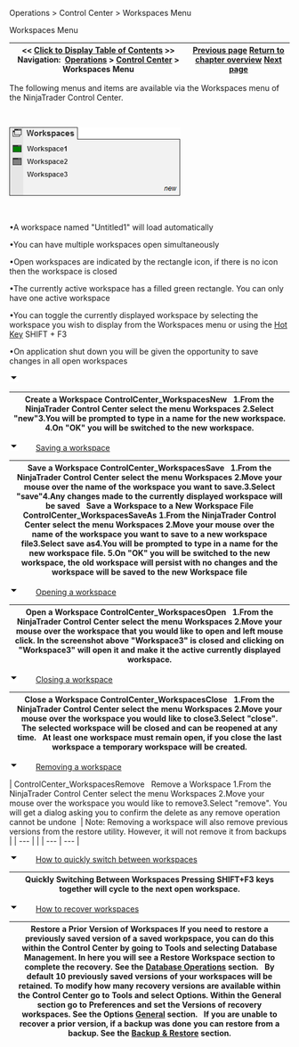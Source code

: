 ﻿


Operations \> Control Center \> Workspaces Menu






















Workspaces Menu







| \<\< [Click to Display Table of Contents](workspaces_menu.md) \>\> **Navigation:**     [Operations](operations.md) \> [Control Center](control_center.md) \> Workspaces Menu | [Previous page](tools_menu.md) [Return to chapter overview](control_center.md) [Next page](connections_menu.md) |
| --- | --- |














The following menus and items are available via the Workspaces menu of the NinjaTrader Control Center.


 


![ControlCenter_WorkspacesMain](controlcenter_workspacesmain.png)


 


•A workspace named "Untitled1" will load automatically

•You can have multiple workspaces open simultaneously 

•Open workspaces are indicated by the rectangle icon, if there is no icon then the workspace is closed

•The currently active workspace has a filled green rectangle. You can only have one active workspace

•You can toggle the currently displayed workspace by selecting the workspace you wish to display from the Workspaces menu or using the [Hot Key](hot_key_manager.md) SHIFT \+ F3

•On application shut down you will be given the opportunity to save changes in all open workspaces 

![tog_minus](tog_minus.gif)




| Create a Workspace ControlCenter_WorkspacesNew   1\.From the NinjaTrader Control Center select the menu Workspaces 2\.Select "new"3\.You will be prompted to type in a name for the new workspace. 4\.On "OK" you will be switched to the new workspace. |
| --- |



![tog_minus](tog_minus.gif)        [Saving a workspace](javascript:HMToggle('toggle','SavingAWorkspace','SavingAWorkspace_ICON'))




| Save a Workspace ControlCenter_WorkspacesSave   1\.From the NinjaTrader Control Center select the menu Workspaces 2\.Move your mouse over the name of the workspace you want to save.3\.Select "save"4\.Any changes made to the currently displayed workspace will be saved   Save a Workspace to a New Workspace File ControlCenter_WorkspacesSaveAs 1\.From the NinjaTrader Control Center select the menu Workspaces 2\.Move your mouse over the name of the workspace you want to save to a new workspace file3\.Select save as4\.You will be prompted to type in a name for the new workspace file. 5\.On "OK" you will be switched to the new workspace, the old workspace will persist with no changes and the workspace will be saved to the new Workspace file |
| --- |



![tog_minus](tog_minus.gif)        [Opening a workspace](javascript:HMToggle('toggle','OpeningAWorkspace','OpeningAWorkspace_ICON'))




| Open a Workspace ControlCenter_WorkspacesOpen   1\.From the NinjaTrader Control Center select the menu Workspaces 2\.Move your mouse over the workspace that you would like to open and left mouse click. In the screenshot above "Workspace3" is closed and clicking on "Workspace3" will open it and make it the active currently displayed workspace. |
| --- |



![tog_minus](tog_minus.gif)        [Closing a workspace](javascript:HMToggle('toggle','ClosingAWorkspace','ClosingAWorkspace_ICON'))




| Close a Workspace ControlCenter_WorkspacesClose   1\.From the NinjaTrader Control Center select the menu Workspaces 2\.Move your mouse over the workspace you would like to close3\.Select "close". The selected workspace will be closed and can be reopened at any time.   At least one workspace must remain open, if you close the last workspace a temporary workspace will be created. |
| --- |



![tog_minus](tog_minus.gif)        [Removing a workspace](javascript:HMToggle('toggle','RemovingAWorkspace','RemovingAWorkspace_ICON'))




| ControlCenter_WorkspacesRemove   Remove a Workspace 1\.From the NinjaTrader Control Center select the menu Workspaces 2\.Move your mouse over the workspace you would like to remove3\.Select "remove". You will get a dialog asking you to confirm the delete as any remove operation cannot be undone    | Note: Removing a workspace will also remove previous versions from the restore utility. However, it will not remove it from backups | | --- | |
| --- | --- |



![tog_minus](tog_minus.gif)        [How to quickly switch between workspaces](javascript:HMToggle('toggle','HowToQuicklySwitchBetweenWorkspaces','HowToQuicklySwitchBetweenWorkspaces_ICON'))




| Quickly Switching Between Workspaces Pressing SHIFT\+F3 keys together will cycle to the next open workspace. |
| --- |



![tog_minus](tog_minus.gif)        [How to recover workspaces](javascript:HMToggle('toggle','HowtorecoverWorkspaces','HowtorecoverWorkspaces_ICON'))




| Restore a Prior Version of Workspaces If you need to restore a previously saved version of a saved workpspace, you can do this within the Control Center by going to Tools and selecting Database Management. In here you will see a Restore Workspace section to complete the recovery. See the [Database Operations](database_operations.md) section.   By default 10 previously saved versions of your workspaces will be retained. To modify how many recovery versions are available within the Control Center go to Tools and select Options. Within the General section go to Preferences and set the Versions of recovery workspaces. See the Options [General](general_section.md) section.   If you are unable to recover a prior version, if a backup was done you can restore from a backup. See the [Backup \& Restore](backup__restore.md) section. |
| --- |










